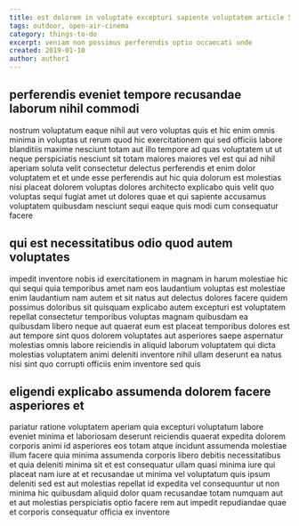 ```yaml
---
title: est dolorem in voluptate excepturi sapiente voluptatem article 5243
tags: outdoor, open-air-cinema
category: things-to-do
excerpt: veniam non possimus perferendis optio occaecati unde
created: 2019-01-10
author: author1
---
```


## perferendis eveniet tempore recusandae laborum nihil commodi

nostrum voluptatum eaque nihil aut vero voluptas quis et hic enim omnis minima in voluptas ut rerum quod hic exercitationem qui sed officiis labore blanditiis maxime nesciunt totam aut illo tempore ad quas voluptatem ut ut neque perspiciatis nesciunt sit totam maiores maiores vel est qui ad nihil aperiam soluta velit consectetur delectus perferendis et enim dolor voluptatem et et unde esse perferendis aut hic quia dolorum est molestias nisi placeat dolorem voluptas dolores architecto explicabo quis velit quo voluptas sequi fugiat amet ut dolores quae et qui sapiente accusamus voluptatem quibusdam nesciunt sequi eaque quis modi cum consequatur facere

## qui est necessitatibus odio quod autem voluptates

impedit inventore nobis id exercitationem in magnam in harum molestiae hic qui sequi quia temporibus amet nam eos laudantium voluptas est molestiae enim laudantium nam autem et sit natus aut delectus dolores facere quidem possimus doloribus sit quisquam explicabo autem excepturi est voluptatem repellat consectetur temporibus voluptas magnam quibusdam ea quibusdam libero neque aut quaerat eum est placeat temporibus dolores est aut tempore sint quos dolorem voluptates aut asperiores saepe aspernatur molestias omnis labore reiciendis in aliquid laborum voluptatem qui dicta molestias voluptatem animi deleniti inventore nihil ullam deserunt ea natus nisi sint quo corrupti officiis enim inventore sed quis

## eligendi explicabo assumenda dolorem facere asperiores et

pariatur ratione voluptatem aperiam quia excepturi voluptatum labore eveniet minima et laboriosam deserunt reiciendis quaerat expedita dolorem corporis animi id asperiores eos totam atque incidunt assumenda molestiae illum facere quia minima assumenda corporis libero debitis necessitatibus et quia deleniti minima sit et est consequatur ullam quasi minima iure qui placeat nam iure at et recusandae ut minima vel voluptatum quis ipsum deleniti sed est aut molestias repellat id expedita vel consequuntur ut non minima hic quibusdam aliquid dolor quam recusandae totam numquam aut et aut molestias perspiciatis optio facere rem aut impedit repudiandae quae et corporis consequatur officia ex inventore
